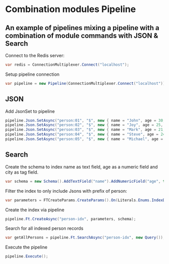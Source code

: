 # Combination modules Pipeline 
## An example of pipelines mixing a pipeline with a combination of module commands with JSON & Search

Connect to the Redis server:
```csharp
var redis = ConnectionMultiplexer.Connect("localhost");
```

Setup pipeline connection
```csharp
var pipeline = new Pipeline(ConnectionMultiplexer.Connect("localhost"));
```

## JSON
Add JsonSet to pipeline
```csharp
pipeline.Json.SetAsync("person:01", "$", new { name = "John", age = 30, city = "New York" });
pipeline.Json.SetAsync("person:02", "$", new { name = "Joy", age = 25, city = "Los Angeles" });
pipeline.Json.SetAsync("person:03", "$", new { name = "Mark", age = 21, city = "Chicago" });
pipeline.Json.SetAsync("person:04", "$", new { name = "Steve", age = 24, city = "Phoenix" });
pipeline.Json.SetAsync("person:05", "$", new { name = "Michael", age = 55, city = "San Antonio" });
```

## Search
Create the schema to index name as text field, age as a numeric field and city as tag field.
```csharp
var schema = new Schema().AddTextField("name").AddNumericField("age", true).AddTagField("city");
```

Filter the index to only include Jsons with prefix of person:
```csharp
var parameters = FTCreateParams.CreateParams().On(Literals.Enums.IndexDataType.JSON).Prefix("person:");
```

Create the index via pipeline
```csharp
pipeline.Ft.CreateAsync("person-idx", parameters, schema);
```

Search for all indexed person records
```csharp
var getAllPersons = pipeline.Ft.SearchAsync("person-idx", new Query());
```

Execute the pipeline
```csharp
pipeline.Execute();
```